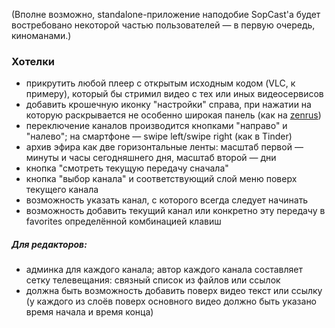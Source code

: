 (Вполне возможно, standalone-приложение наподобие SopCast'a будет востребовано некоторой частью пользователей — в первую очередь, киноманами.)

### Хотелки


* прикрутить любой плеер с открытым исходным кодом (VLC, к примеру), который бы стримил видео с тех или иных видеосервисов
* добавить крошечную иконку "настройки" справа, при нажатии на которую раскрывается не особенно широкая панель (как на [zenrus](http://zenrus.ru))
* переключение каналов производится кнопками "направо" и "налево"; на смартфоне — swipe left/swipe right (как в Tinder)
* архив эфира как две горизонтальные ленты: масштаб первой — минуты и часы сегодняшнего дня, масштаб второй — дни
* кнопка "смотреть текущую передачу сначала"
* кнопка "выбор канала" и соответствующий слой меню поверх текущего канала
* возможность указать канал, с которого всегда следует начинать
* возможность добавить текущий канал или конкретно эту передачу в favorites определённой комбинацией клавиш


##### Для редакторов:
* админка для каждого канала; автор каждого канала составляет сетку телевещания: связный список из файлов или ссылок
* должна быть возможность добавить поверх видео текст или ссылку (у каждого из слоёв поверх основного видео должно быть указано время начала и время конца)